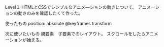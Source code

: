 Level１ HTMLとCSSでシンプルなアニメ―ションの動きについて。
アニメーションの動きのみを確認したくて作った。

使ったもの
position: absolute
@keyframes  transform

次に使いたいもの
親要素　子要素でのレイアウト。
スクロールをしたらアニメーションが始まる。

